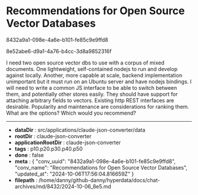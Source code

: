 # Recommendations for Open Source Vector Databases

8432a9a1-098e-4a6e-b101-fe85c9e9ffd8

8e52abe6-d9a1-4a76-b4cc-3d8a9852316f

I need two open source vector dbs to use with a corpus of mixed documents. One lightweight, self-contained nodejs to run and develop against locally. Another, more capable at scale, backend implementation unimportant but it must run on an Ubuntu server and have nodejs bindings. I will need to write a common JS interface to be able to switch between them, and potentially other stores easily. They should have support for attaching arbitrary fields to vectors. Existing http REST interfaces are desirable. Popularity and maintenance are considerations for ranking them.   What are the options? Which would you recommend?

---

* **dataDir** : src/applications/claude-json-converter/data
* **rootDir** : claude-json-converter
* **applicationRootDir** : claude-json-converter
* **tags** : p10.p20.p30.p40.p50
* **done** : false
* **meta** : {
  "conv_uuid": "8432a9a1-098e-4a6e-b101-fe85c9e9ffd8",
  "conv_name": "Recommendations for Open Source Vector Databases",
  "updated_at": "2024-10-06T17:56:04.816659Z"
}
* **filepath** : /home/danny/github-danny/hyperdata/docs/chat-archives/md/8432/2024-10-06_8e5.md
